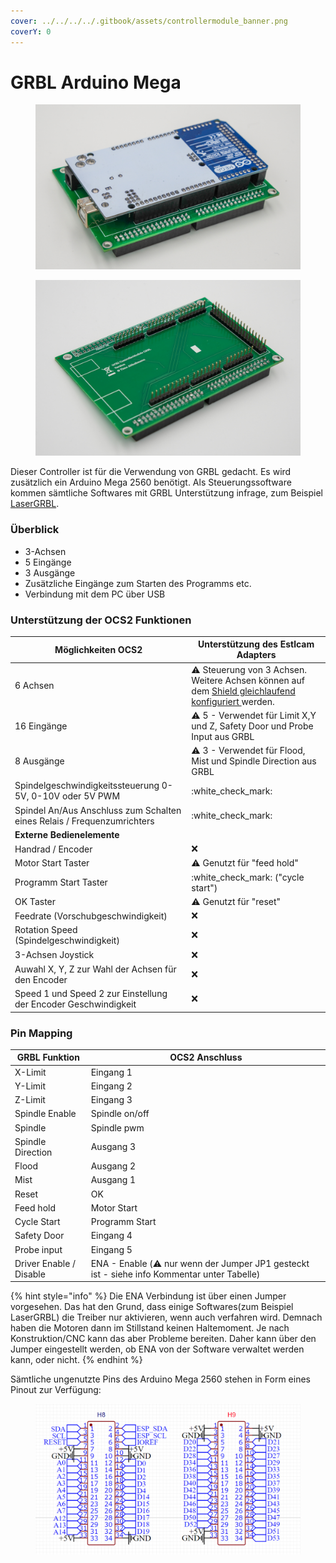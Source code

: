 ```yaml
---
cover: ../../../../.gitbook/assets/controllermodule_banner.png
coverY: 0
---
```


# GRBL Arduino Mega

<div>

<figure><img src="../../../../.gitbook/assets/controller grbl-3-1200px.jpg" alt=""><figcaption></figcaption></figure>

 

<figure><img src="../../../../.gitbook/assets/controller grbl-1200px.jpg" alt=""><figcaption></figcaption></figure>

</div>

Dieser Controller ist für die Verwendung von GRBL gedacht. Es wird zusätzlich ein Arduino Mega 2560 benötigt. Als Steuerungssoftware kommen sämtliche Softwares mit GRBL Unterstützung infrage, zum Beispiel [LaserGRBL](https://lasergrbl.com/).

### Überblick

* 3-Achsen
* 5 Eingänge
* 3 Ausgänge
* Zusätzliche Eingänge zum Starten des Programms etc.
* Verbindung mit dem PC über USB

### Unterstützung der OCS2 Funktionen <a href="#unterstuetzung-des-ocs2-funktionen" id="unterstuetzung-des-ocs2-funktionen"></a>

| Möglichkeiten OCS2                                                      | Unterstützung des Estlcam Adapters                                                                                                                                     |
| ----------------------------------------------------------------------- | ---------------------------------------------------------------------------------------------------------------------------------------------------------------------- |
| 6 Achsen                                                                | :warning: Steuerung von 3 Achsen. Weitere Achsen können auf dem [Shield gleichlaufend konfiguriert ](../../mainboard/anschluesse-jumper.md#achsenkonfiguration)werden. |
| 16 Eingänge                                                             | :warning: 5 - Verwendet für Limit X,Y und Z, Safety Door und Probe Input aus GRBL                                                                                      |
| 8 Ausgänge                                                              | :warning: 3 - Verwendet für Flood, Mist und Spindle Direction aus GRBL                                                                                                 |
| Spindelgeschwindigkeitssteuerung 0-5V, 0-10V oder 5V PWM                | :white\_check\_mark:                                                                                                                                                   |
| Spindel An/Aus Anschluss zum Schalten eines Relais / Frequenzumrichters | :white\_check\_mark:                                                                                                                                                   |
| **Externe Bedienelemente**                                              |                                                                                                                                                                        |
| Handrad / Encoder                                                       | :x:                                                                                                                                                                    |
| Motor Start Taster                                                      | :warning: Genutzt für "feed hold"                                                                                                                                      |
| Programm Start Taster                                                   | :white\_check\_mark: ("cycle start")                                                                                                                                   |
| OK Taster                                                               | :warning: Genutzt für "reset"                                                                                                                                          |
| Feedrate (Vorschubgeschwindigkeit)                                      | :x:                                                                                                                                                                    |
| Rotation Speed (Spindelgeschwindigkeit)                                 | :x:                                                                                                                                                                    |
| 3-Achsen Joystick                                                       | :x:                                                                                                                                                                    |
| Auwahl X, Y, Z zur Wahl der Achsen für den Encoder                      | :x:                                                                                                                                                                    |
| Speed 1 und Speed 2 zur Einstellung der Encoder Geschwindigkeit         | :x:                                                                                                                                                                    |

### Pin Mapping <a href="#undefined" id="undefined"></a>

| GRBL Funktion           | OCS2 Anschluss                                                                                     |
| ----------------------- | -------------------------------------------------------------------------------------------------- |
| X-Limit                 | Eingang 1                                                                                          |
| Y-Limit                 | Eingang 2                                                                                          |
| Z-Limit                 | Eingang 3                                                                                          |
| Spindle Enable          | Spindle on/off                                                                                     |
| Spindle                 | Spindle pwm                                                                                        |
| Spindle Direction       | Ausgang 3                                                                                          |
| Flood                   | Ausgang 2                                                                                          |
| Mist                    | Ausgang 1                                                                                          |
| Reset                   | OK                                                                                                 |
| Feed hold               | Motor Start                                                                                        |
| Cycle Start             | Programm Start                                                                                     |
| Safety Door             | Eingang 4                                                                                          |
| Probe input             | Eingang 5                                                                                          |
| Driver Enable / Disable | ENA - Enable (:warning: nur wenn der Jumper JP1 gesteckt ist - siehe info Kommentar unter Tabelle) |

{% hint style="info" %}
Die ENA Verbindung ist über einen Jumper vorgesehen. Das hat den Grund, dass einige Softwares(zum Beispiel LaserGRBL) die Treiber nur aktivieren, wenn auch verfahren wird. Demnach haben die Motoren dann im Stillstand keinen Haltemoment. Je nach Konstruktion/CNC kann das aber Probleme bereiten. Daher kann über den Jumper eingestellt werden, ob ENA von der Software verwaltet werden kann, oder nicht.
{% endhint %}

Sämtliche ungenutzte Pins des Arduino Mega 2560 stehen in Form eines Pinout zur Verfügung:

<figure><img src="../../../../.gitbook/assets/grbl pinout.png" alt=""><figcaption></figcaption></figure>
